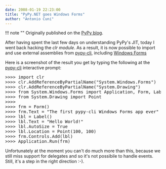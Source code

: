 ```yaml
---
date: 2008-01-19 22:23:00
title: "PyPy.NET goes Windows Forms"
author: "Antonio Cuni"
---
```


!!! note ""
    Originally published on the [PyPy blog](https://pypy.org/posts/2008/01/pypynet-goes-windows-forms-7031406830502864570.html).


<html><body><a href="https://4.bp.blogspot.com/_4gR6Ggu8oHQ/R5J41OiHR7I/AAAAAAAAACo/u8jr08QiCmo/s1600-h/winform.png"><img alt="" border="0" id="BLOGGER_PHOTO_ID_5157317379122218930" src="https://4.bp.blogspot.com/_4gR6Ggu8oHQ/R5J41OiHR7I/AAAAAAAAACo/u8jr08QiCmo/s320/winform.png" style="float: right; margin: 0 0 10px 10px; cursor: pointer; cursor: hand;"></a>
<p>After having spent the last few days on understanding PyPy's JIT,
today I went back hacking the <cite>clr module</cite>.  As a result, it is now
possible to import and use external assemblies from <a class="reference" href="https://codespeak.net/pypy/dist/pypy/doc/getting-started.html#translating-using-the-cli-backend">pypy-cli</a>,
including <a class="reference" href="https://en.wikipedia.org/wiki/Windows_Forms">Windows Forms</a>
</p>
<!-- more -->

<p>Here is a screenshot of the result you get by typing the following at
the <a class="reference" href="https://codespeak.net/pypy/dist/pypy/doc/getting-started.html#translating-using-the-cli-backend">pypy-cli</a> interactive prompt:</p>
<pre class="literal-block">
&gt;&gt;&gt;&gt; import clr
&gt;&gt;&gt;&gt; clr.AddReferenceByPartialName("System.Windows.Forms")
&gt;&gt;&gt;&gt; clr.AddReferenceByPartialName("System.Drawing")
&gt;&gt;&gt;&gt; from System.Windows.Forms import Application, Form, Label
&gt;&gt;&gt;&gt; from System.Drawing import Point
&gt;&gt;&gt;&gt;
&gt;&gt;&gt;&gt; frm = Form()
&gt;&gt;&gt;&gt; frm.Text = "The first pypy-cli Windows Forms app ever"
&gt;&gt;&gt;&gt; lbl = Label()
&gt;&gt;&gt;&gt; lbl.Text = "Hello World!"
&gt;&gt;&gt;&gt; lbl.AutoSize = True
&gt;&gt;&gt;&gt; lbl.Location = Point(100, 100)
&gt;&gt;&gt;&gt; frm.Controls.Add(lbl)
&gt;&gt;&gt;&gt; Application.Run(frm)
</pre>
<p>Unfortunately at the moment you can't do much more than this, because
we still miss support for delegates and so it's not possibile to
handle events. Still, it's a step in the right direction :-).</p></body></html>